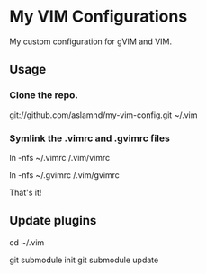 # My VIM Configurations
My custom configuration for gVIM and VIM.

## Usage

### Clone the repo.
   
   git://github.com/aslamnd/my-vim-config.git ~/.vim

### Symlink the .vimrc and .gvimrc files

   ln -nfs ~/.vimrc /.vim/vimrc
   
   ln -nfs ~/.gvimrc /.vim/gvimrc

That's it!

## Update plugins

  cd ~/.vim

  git submodule init
  git submodule update
   
